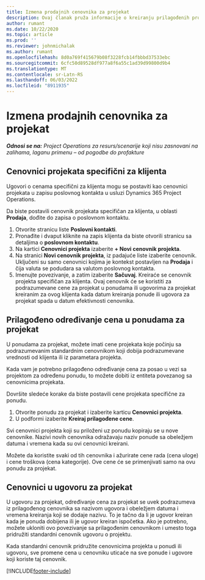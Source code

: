 ```yaml
---
title: Izmena prodajnih cenovnika za projekat
description: Ovaj članak pruža informacije o kreiranju prilagođenih prodajnih cenovnika.
author: rumant
ms.date: 10/22/2020
ms.topic: article
ms.prod: ''
ms.reviewer: johnmichalak
ms.author: rumant
ms.openlocfilehash: 8d0a769f415679b08f3228fcb14fbbbd37533ebc
ms.sourcegitcommit: 6cfc50d89528df977a8f6a55c1ad39d99800d9b4
ms.translationtype: MT
ms.contentlocale: sr-Latn-RS
ms.lasthandoff: 06/03/2022
ms.locfileid: "8911935"
---
```

# <a name="override-project-sales-price-lists"></a>Izmena prodajnih cenovnika za projekat

_**Odnosi se na:** Project Operations za resurs/scenarije koji nisu zasnovani na zalihama, laganu primenu – od pogodbe do profakture_

## <a name="customer-specific-project-price-lists"></a>Cenovnici projekata specifični za klijenta

Ugovori o cenama specifični za klijenta mogu se postaviti kao cenovnici projekata u zapisu poslovnog kontakta u usluzi Dynamics 365 Project Operations.

Da biste postavili cenovnik projekata specifičan za klijenta, u oblasti **Prodaja**, dođite do zapisa o poslovnom kontaktu.

1. Otvorite stranicu liste **Poslovni kontakti**.
2. Pronađite i dvaput kliknite na zapis klijenta da biste otvorili stranicu sa detaljima o **poslovnom kontaktu**.
3. Na kartici **Cenovnici projekta** izaberite **+ Novi cenovnik projekta**.
4. Na stranici **Novi cenovnik projekta**, iz padajuće liste izaberite cenovnik. Uključeni su samo cenovnici kojima je kontekst postavljen na **Prodaja** i čija valuta se podudara sa valutom poslovnog kontakta.
5. Imenujte povezivanje, a zatim izaberite **Sačuvaj**. Kreiraće se cenovnik projekta specifičan za klijenta. Ovaj cenovnik će se koristiti za podrazumevane cene za projekat u ponudama ili ugovorima za projekat kreiranim za ovog klijenta kada datum kreiranja ponude ili ugovora za projekat spada u datum efektivnosti cenovnika.

## <a name="custom-pricing-on-project-quotes"></a>Prilagođeno određivanje cena u ponudama za projekat

U ponudama za projekat, možete imati cene projekata koje počinju sa podrazumevanim standardnim cenovnikom koji dobija podrazumevane vrednosti od klijenta ili iz parametara projekta.

Kada vam je potrebno prilagođeno određivanje cena za posao u vezi sa projektom za određenu ponudu, to možete dobiti iz entiteta povezanog sa cenovnicima projekata.

Dovršite sledeće korake da biste postavili cene projekata specifične za ponudu.

1. Otvorite ponudu za projekat i izaberite karticu **Cenovnici projekta**.
2. U podformi izaberite **Kreiraj prilagođene cene**.

Svi cenovnici projekta koji su priloženi uz ponudu kopiraju se u nove cenovnike. Nazivi novih cenovnika odražavaju naziv ponude sa obeležjem datuma i vremena kada su ovi cenovnici kreirani.

Možete da koristite svaki od tih cenovnika i ažurirate cene rada (cena uloge) i cene troškova (cena kategorije). Ove cene će se primenjivati samo na ovu ponudu za projekat.

## <a name="price-lists-on-a-project-contract"></a>Cenovnici u ugovoru za projekat

U ugovoru za projekat, određivanje cena za projekat se uvek podrazumeva iz prilagođenog cenovnika sa nazivom ugovora i obeležjem datuma i vremena kreiranja koji se dodaje nazivu. To je tačno da li je ugovor kreiran kada je ponuda dobijena ili je ugovor kreiran ispočetka. Ako je potrebno, možete ukloniti ovo povezivanje sa prilagođenim cenovnikom i umesto toga pridružiti standardni cenovnik ugovoru o projektu.

Kada standardni cenovnik pridružite cenovnicima projekta u ponudi ili ugovoru, sve promene cena u cenovniku uticaće na sve ponude i ugovore koji koriste taj cenovnik.


[!INCLUDE[footer-include](../includes/footer-banner.md)]